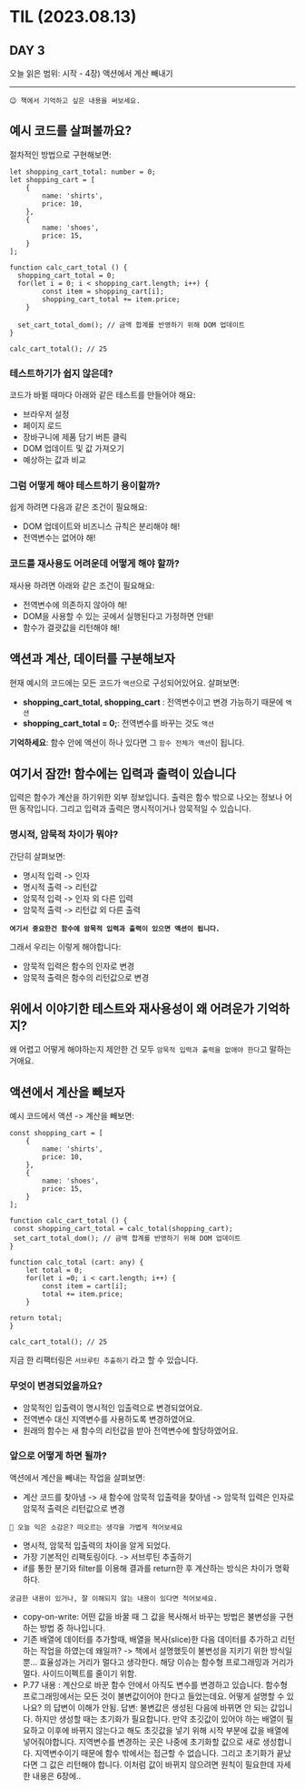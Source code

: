 # TIL (2023.08.13)

## DAY 3

오늘 읽은 범위: 시작 - 4장) 액션에서 계산 빼내기

---

```
😉 책에서 기억하고 싶은 내용을 써보세요.
```

## 예시 코드를 살펴볼까요?

절차적인 방법으로 구현해보면:

```
let shopping_cart_total: number = 0;
let shopping_cart = [
    {
        name: 'shirts',
        price: 10,
    },
    {
        name: 'shoes',
        price: 15,
    }
];

function calc_cart_total () {
  shopping_cart_total = 0;
  for(let i = 0; i < shopping_cart.length; i++) {
        const item = shopping_cart[i];
        shopping_cart_total += item.price;
    }

  set_cart_total_dom(); // 금액 합계를 반영하기 위해 DOM 업데이트
}

calc_cart_total(); // 25

```

### 테스트하기가 쉽지 않은데?

코드가 바뀔 때마다 아래와 같은 테스트를 만들어야 해요:

- 브라우저 설정
- 페이지 로드
- 장바구니에 제품 담기 버튼 클릭
- DOM 업데이트 및 값 가져오기
- 예상하는 값과 비교

### 그럼 어떻게 해야 테스트하기 용이할까?

쉽게 하려면 다음과 같은 조건이 필요해요:

- DOM 업데이트와 비즈니스 규칙은 분리해야 해!
- 전역변수는 없어야 해!

### 코드를 재사용도 어려운데 어떻게 해야 할까?

재사용 하려면 아래와 같은 조건이 필요해요:

- 전역변수에 의존하지 않아야 해!
- DOM을 사용할 수 있는 곳에서 실행된다고 가정하면 안돼!
- 함수가 결괏값을 리턴해야 해!

## 액션과 계산, 데이터를 구분해보자

현재 예시의 코드에는 모든 코드가 `액션`으로 구성되어있어요.
살펴보면:

- **shopping_cart_total, shopping_cart** : 전역변수이고 변경 가능하기 때문에 `액션`
- **shopping_cart_total = 0;**: 전역변수를 바꾸는 것도 `액션`

**기억하세요**: 함수 안에 액션이 하나 있다면 그 `함수 전체가 액션`이 됩니다.

## 여기서 잠깐! 함수에는 입력과 출력이 있습니다

입력은 함수가 계산을 하기위한 외부 정보입니다. 출력은 함수 밖으로 나오는 정보나 어떤 동작입니다.
그리고 입력과 출력은 명시적이거나 암묵적일 수 있습니다.

### 명시적, 암묵적 차이가 뭐야?

간단히 살펴보면:

- 명시적 입력 -> 인자
- 명시적 출력 -> 리턴값
- 암묵적 입력 -> 인자 외 다른 입력
- 암묵적 출력 -> 리턴값 외 다른 출력

**`여기서 중요한건 함수에 암묵적 입력과 출력이 있으면 액션이 됩니다.`**

그래서 우리는 이렇게 해야합니다:

- 암묵적 입력은 함수의 인자로 변경
- 암묵적 출력은 함수의 리턴값으로 변경

## 위에서 이야기한 테스트와 재사용성이 왜 어려운가 기억하지?

왜 어렵고 어떻게 해야하는지 제안한 건 모두 `암묵적 입력과 출력을 없애야 한다`고 말하는 거애요.

## 액션에서 계산을 빼보자

예시 코드에서 액션 -> 계산을 빼보면:

```
const shopping_cart = [
    {
        name: 'shirts',
        price: 10,
    },
    {
        name: 'shoes',
        price: 15,
    }
];

function calc_cart_total () {
 const shopping_cart_total = calc_total(shopping_cart);
 set_cart_total_dom(); // 금액 합계를 반영하기 위해 DOM 업데이트
}

function calc_total (cart: any) {
    let total = 0;
    for(let i =0; i < cart.length; i++) {
        const item = cart[i];
        total += item.price;
    }

return total;
}

calc_cart_total(); // 25

```

지금 한 리팩터링은 `서브루틴 추출하기` 라고 할 수 있습니다.

### 무엇이 변경되었을까요?

- 암묵적인 입출력이 명시적인 입출력으로 변경되었어요.
- 전역변수 대신 지역변수를 사용하도록 변경하였어요.
- 원래의 함수는 새 함수의 리턴값을 받아 전역변수에 할당하였어요.

### 앞으로 어떻게 하면 될까?

액션에서 계산을 빼내는 작업을 살펴보면:

- 계산 코드를 찾아냄 -> 새 함수에 암묵적 입출력을 찾아냄 -> 암묵적 입력은 인자로 암묵적 출력은 리턴값으로 변경

```
🤔 오늘 익은 소감은? 떠오르는 생각을 가볍게 적어보세요
```

- 명시적, 암묵적 입출력의 차이을 알게 되었다.
- 가장 기본적인 리팩토링이다. -> 서브루틴 추출하기
- if를 통한 분기와 filter를 이용해 결과를 return한 후 계산하는 방식은 차이가 명확하다.

```
궁금한 내용이 있거나, 잘 이해되지 않는 내용이 있다면 적어보세요.
```

- copy-on-write: 어떤 값을 바꿀 때 그 값을 복사해서 바꾸는 방법은 불변성을 구현하는 방법 중 하나입니다.
- 기존 배열에 데이터를 추가할때, 배열을 복사(slice)한 다음 데이터를 추가하고 리턴하는 작업을 하였는데 왜일까?
  -> 책에서 설명했듯이 불변성을 지키기 위한 방식일 뿐... 효율성과는 거리가 멀다고 생각한다.
  해당 이슈는 함수형 프로그래밍과 거리가 멀다.
  사이드이펙트를 줄이기 위함.
- P.77 내용 : 계산으로 바꾼 함수 안에서 아직도 변수를 변경하고 있습니다. 함수형 프로그래밍에서는 모든 것이 불변값이어야 한다고 들었는데요.
  어떻게 설명할 수 있나요? 의 답변이 이해가 안됨.
  답변: 불변값은 생성된 다음에 바뀌면 안 되는 값입니다. 하지만 생성할 때는 초기화가 필요합니다. 만약 초깃값이 있어야 하는 배열이 필요하고
  이후에 바뀌지 않는다고 해도 초깃값을 넣기 위해 시작 부분에 값을 배열에 넣어줘야합니다.
  지역변수를 변경하는 곳은 나중에 초기화할 값으로 새로 생성합니다. 지역변수이기 때문에 함수 밖에서는 접근할 수 없습니다.
  그리고 초기화가 끝났다면 그 값은 리턴해야 합니다. 이처럼 값이 바뀌지 않으려면 원칙이 필요한데 자세한 내용은 6장에..
